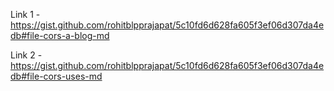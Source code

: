 Link 1 - https://gist.github.com/rohitblpprajapat/5c10fd6d628fa605f3ef06d307da4edb#file-cors-a-blog-md

Link 2 - https://gist.github.com/rohitblpprajapat/5c10fd6d628fa605f3ef06d307da4edb#file-cors-uses-md